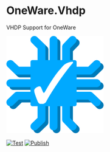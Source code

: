 # OneWare.Vhdp

VHDP Support for OneWare

![image](https://raw.githubusercontent.com/ProtopSolutions/OneWare.Vhdp/main/Icon_256x.png)

[![Test](https://github.com/ProtopSolutions/OneWare.Vhdp/actions/workflows/test.yml/badge.svg)](https://github.com/ProtopSolutions/OneWare.Vhdp/actions/workflows/test.yml)
[![Publish](https://github.com/ProtopSolutions/OneWare.Vhdp/actions/workflows/publish.yml/badge.svg)](https://github.com/ProtopSolutions/OneWare.Vhdp/actions/workflows/publish.yml)
